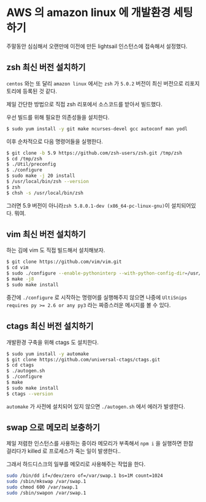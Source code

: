 # AWS 의 amazon linux 에 개발환경 세팅하기

주말동안 심심해서 오랜만에 이전에 만든 lightsail 인스턴스에 접속해서 설정했다.

## zsh 최신 버전 설치하기

`centos` 와는 또 달리 `amazon linux` 에서는 `zsh` 가 `5.0.2` 버전이 최신 버전으로 리포지토리에 등록된 것 같다.

제일 간단한 방법으로 직접 zsh 리포에서 소스코드를 받아서 빌드했다.

우선 빌드를 위해 필요한 의존성들을 설치한다.

```bash
$ sudo yum install -y git make ncurses-devel gcc autoconf man yodl
```

이후 순차적으로 다음 명령어들을 실행한다.


```bash
$ git clone -b 5.9 https://github.com/zsh-users/zsh.git /tmp/zsh
$ cd /tmp/zsh
$ ./Util/preconfig
$ ./configure
$ sudo make -j 20 install
$ /usr/local/bin/zsh --version
$ zsh
$ chsh -s /usr/local/bin/zsh
```

그러면 5.9 버전이 아니라`zsh 5.8.0.1-dev (x86_64-pc-linux-gnu)`이 설치되어있다. 뭐여.

## vim 최신 버전 설치하기

하는 김에 vim 도 직접 빌드해서 설치해보자.

```bash
$ git clone https://github.com/vim/vim.git
$ cd vim
$ sudo ./configure --enable-pythoninterp --with-python-config-dir=/usr/lib/python2.7/config
$ make -j8
$ sudo make install
```

중간에 `./configure` 로 시작하는 명령어를 실행해주지 않으면 나중에 `UltiSnips requires py >= 2.6 or any py3` 라는 짜증스러운 메시지를 볼 수 있다.

## ctags 최신 버전 설치하기

개발환경 구축을 위해 ctags 도 설치한다.

```bash
$ sudo yum install -y automake
$ git clone https://github.com/universal-ctags/ctags.git
$ cd ctags
$ ./autogen.sh
$ ./configure
$ make
$ sudo make install
$ ctags --version
```

`automake` 가 사전에 설치되어 있지 않으면 `./autogen.sh` 에서 에러가 발생한다.

## swap 으로 메모리 보충하기

제일 저렴한 인스턴스를 사용하는 중이라 메모리가 부족해서 `npm i` 을 실행하면 한참 걸리다가 killed 로 프로세스가 죽는 일이 발생한다..

그래서 하드디스크의 일부를 메모리로 사용해주는 작업을 한다.

```bash
sudo /bin/dd if=/dev/zero of=/var/swap.1 bs=1M count=1024
sudo /sbin/mkswap /var/swap.1
sudo chmod 600 /var/swap.1
sudo /sbin/swapon /var/swap.1
```

